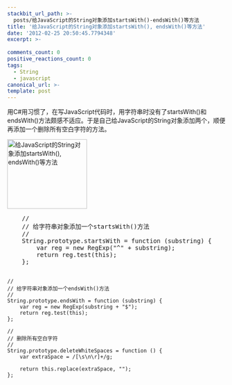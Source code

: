 ```yaml
---
stackbit_url_path: >-
  posts/给JavaScript的String对象添加startsWith()-endsWith()等方法
title: '给JavaScript的String对象添加startsWith(), endsWith()等方法'
date: '2012-02-25 20:50:45.7794348'
excerpt: >-
  
comments_count: 0
positive_reactions_count: 0
tags: 
  - String
  - javascript
canonical_url: >-
template: post
---
```

<p>用C#用习惯了，在写JavaScript代码时，用字符串时没有了startsWith()和endsWith()方法颇感不适应。于是自己给JavaScript的String对象添加两个，顺便再添加一个删除所有空白字符的方法。</p>  <p><a href="http://www.zizhujy.com/blog/image.axd?picture=image_482.png"><img style="border-bottom: 0px; border-left: 0px; display: inline; border-top: 0px; border-right: 0px" title="给JavaScript的String对象添加startsWith(), endsWith()等方法" border="0" alt="给JavaScript的String对象添加startsWith(), endsWith()等方法" src="http://www.zizhujy.com/blog/image.axd?picture=image_thumb_210.png" width="184" height="160" /></a></p> <pre class="brush: javascript">
    //
    // 给字符串对象添加一个startsWith()方法
    //
    String.prototype.startsWith = function (substring) {
        var reg = new RegExp("^" + substring);
        return reg.test(this);
    };

    //
    // 给字符串对象添加一个endsWith()方法
    //
    String.prototype.endsWith = function (substring) {
        var reg = new RegExp(substring + "$");
        return reg.test(this);
    };

    //
    // 删除所有空白字符
    //
    String.prototype.deleteWhiteSpaces = function () {
        var extraSpace = /[\s\n\r]+/g;

        return this.replace(extraSpace, "");
    };
</pre>